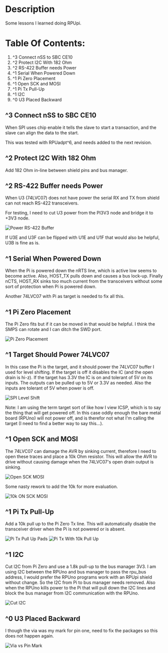 # Description

Some lessons I learned doing RPUpi.

# Table Of Contents:

1. ^3 Connect nSS to SBC CE10
1. ^2 Protect I2C With 182 Ohm 
1. ^2 RS-422 Buffer needs Power
1. ^1 Serial When Powered Down
1. ^1 Pi Zero Placement
1. ^1 Open SCK and MOSI
1. ^1 Pi Tx Pull-Up
1. ^1 I2C
1. ^0 U3 Placed Backward


## ^3 Connect nSS to SBC CE10

When SPI uses chip enable it tells the slave to start a transaction, and the slave can align the data to the start.

This was tested with RPUadpt^6, and needs added to the next revision.


## ^2 Protect I2C With 182 Ohm

Add 182 Ohm in-line between shield pins and bus manager.


## ^2 RS-422 Buffer needs Power

When U3 (74LVC07) does not have power the serial RX and TX from shield can not reach RS-422 transceivers. 

For testing, I need to cut U3 power from the PI3V3 node and bridge it to +3V3 node.

![Power RS-422 Buffer](./RPUpi^2_PwrRS422Buffer.png "Power RS-422 Buffer")

If U3E and U3F can be flipped with U1E and U1F that would also be helpful, U3B is fine as is.


## ^1 Serial When Powered Down

When the Pi is powered down the nRTS line, which is active low seems to become active. Also, HOST_TX pulls down and causes a bus lock-up. Finally nCTS, HOST_RX sinks too much current from the transceivers without some sort of protection when Pi is powered down.

 Another 74LVC07 with Pi as target is needed to fix all this.


## ^1 Pi Zero Placement

The Pi Zero fits but if it can be moved in that would be helpful. I think the SMPS can rotate and I can ditch the SWD port.

![Pi Zero Placement](./RPUpi^1WithRPUno^5.jpg "Pi Zero Placement")


## ^1 Target Should Power 74LVC07 

In this case the Pi is the target, and it should power the 74LVC07 buffer I used for level shifting. If the target is off it disables the IC (and the open drain is hi-z). If the target has 3.3V the IC is on and tolerant of 5V on its inputs. The outputs can be pulled up to 5V or 3.3V as needed. Also the inputs are tolerant of 5V when power is off.

![SPI Level Shift](./SPI_Lvl_Shift_With_Pwr_Down_Target.png "SPI Level Shift With Power Down Target")

Note: I am using the term target sort of like how I view ICSP, which is to say the thing that will get powered off. In this case oddly enough the bare metal  board (RPUno) will not power off, and is therefor not what I'm calling the target (I need to find a better way to say this...).


## ^1 Open SCK and MOSI

The 74LVC07 can damage the AVR by sinking current, therefore I need to open these traces and place a 10k Ohm resistor. This will allow the AVR to drive without causing damage when the 74LVC07's open drain output is sinking.

![Open SCK MOSI](./16197^1_OpenSckMosi.png "Open SCK MOSI")

Some nasty rework to add the 10k for more evaluation.

![10k ON SCK MOSI](./16197^1_10kOnSckMosi.jpg "10k ON SCK MOSI")

## ^1 Pi Tx Pull-Up

Add a 10k pull up to the Pi Zero Tx line. This will automatically disable the transceiver driver when the Pi is not powered or is absent.

![Pi Tx Pull Up Pads](./16197^1,PiTxPullUpPads.png "Pi Tx Pull Up Pads")
![Pi Tx With 10k Pull Up](./16197^1,PiTxWith10kPullUp.jpg "Pi Tx With 10k Pull Up")


## ^1 I2C

Cut I2C from Pi Zero and use a 1.8k pull-up to the bus manager 3V3. I am using I2C between the RPUno and bus manager to pass the rpu_bus address, I would prefer the RPUno programs work with an RPUpi shield without change. So the I2C from Pi to bus manager needs removed. Also when the RPUno kills power to the Pi that will pull down the I2C lines and block the bus manager from I2C communication with the RPUno.

![Cut I2C](./16197^1,CutI2cFromPiJmpMcuAndPullUp.jpg "Cut I2C From Pi")


## ^0 U3 Placed Backward

I though the via was my mark for pin one, need to fix the packages so this does not happen again.

![Via vs Pin Mark](./16197^0,U3placedBackward.jpg "Via vs Pin Mark")



